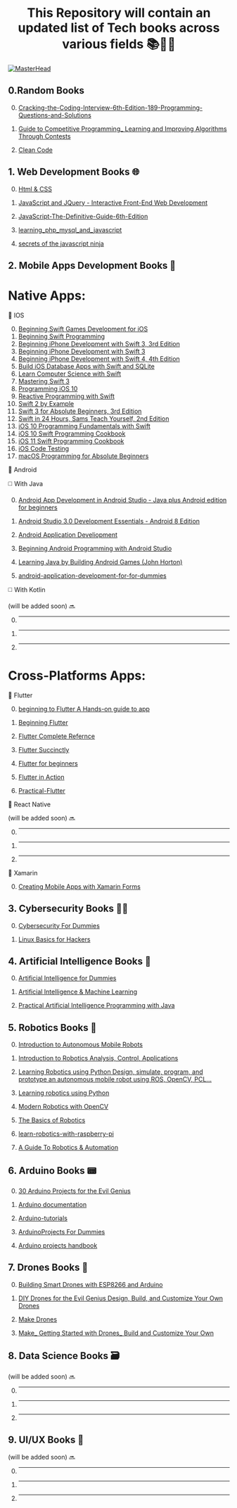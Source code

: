 # <h1 align="center">This Repository will contain an updated list of Tech books across various fields 📚👩‍💻</h1>


[![MasterHead](https://cdn.thewire.in/wp-content/uploads/2023/04/10114037/Untitled-design.gif)](https://FatoomRe.io)

## 0.Random Books

  0. [Cracking-the-Coding-Interview-6th-Edition-189-Programming-Questions-and-Solutions](Cracking-the-Coding-Interview-6th-Edition-189-Programming-Questions-and-Solutions.pdf)

  1. [Guide to Competitive Programming_ Learning and Improving Algorithms Through Contests](https://github.com/FatoomRe/Computer_Science_Books/blob/d4e03db88e31bf0c59964266f4000b8e9f66d4a0/Guide%20to%20Competitive%20Programming_%20Learning%20and%20Improving%20Algorithms%20Through%20Contests.pdf)

  2. [Clean Code](https://github.com/FatoomRe/Computer_Science_Books/blob/c4d29bdc2ac55582cdece60845064aaeec145430/Clean%20Code.pdf)


## 1. Web Development Books 🌐

 0. [Html & CSS ](https://github.com/FatoomRe/Computer_Science_Books/blob/09533dc6640fd4189fb39771a23b7e08abcb2baf/WebDev%20Books/Html%20%26%20CSS.pdf)

  1. [JavaScript and JQuery - Interactive Front-End Web Development](https://github.com/FatoomRe/Computer_Science_Books/blob/1efb3d88a496fd75fa06eea842c94d988ed76c90/WebDev%20Books/JavaScript%20and%20JQuery%20-%20Interactive%20Front-End%20Web%20Development.1118531647.pdf)

  2. [JavaScript-The-Definitive-Guide-6th-Edition](https://github.com/FatoomRe/Computer_Science_Books/blob/09533dc6640fd4189fb39771a23b7e08abcb2baf/WebDev%20Books/JavaScript-The-Definitive-Guide-6th-Edition.pdf)

  3. [learning_php_mysql_and_javascript](https://github.com/FatoomRe/Computer_Science_Books/blob/09533dc6640fd4189fb39771a23b7e08abcb2baf/WebDev%20Books/learning_php_mysql_and_javascript_(2018).pdf)

  4. [secrets of the javascript ninja](https://github.com/FatoomRe/Computer_Science_Books/blob/09533dc6640fd4189fb39771a23b7e08abcb2baf/WebDev%20Books/secretsofthejavascriptninja.pdf)

## 2. Mobile Apps Development Books 📱

# Native Apps:
🔷 IOS 

  0. [Beginning Swift Games Development for iOS](https://github.com/FatoomRe/Computer_Science_Books/blob/24016b02c176591bc365684d4ac5e7eae77bdb96/IOS%20Books/Beginning%20Swift%20Games%20Development%20for%20iOS.pdf)
  1. [Beginning Swift Programming](https://github.com/FatoomRe/Computer_Science_Books/blob/24016b02c176591bc365684d4ac5e7eae77bdb96/IOS%20Books/Beginning%20Swift%20Programming.pdf)
  2. [Beginning iPhone Development with Swift 3, 3rd Edition](https://github.com/FatoomRe/Computer_Science_Books/blob/24016b02c176591bc365684d4ac5e7eae77bdb96/IOS%20Books/Beginning%20iPhone%20Development%20with%20Swift%203%2C%203rd%20Edition.pdf)
  3. [Beginning iPhone Development with Swift 3](https://github.com/FatoomRe/Computer_Science_Books/blob/24016b02c176591bc365684d4ac5e7eae77bdb96/IOS%20Books/Beginning%20iPhone%20Development%20with%20Swift%203.pdf)
  4. [Beginning iPhone Development with Swift 4, 4th Edition](https://github.com/FatoomRe/Computer_Science_Books/blob/24016b02c176591bc365684d4ac5e7eae77bdb96/IOS%20Books/Beginning%20iPhone%20Development%20with%20Swift%204%2C%204th%20Edition.pdf)
  5. [Build iOS Database Apps with Swift and SQLite](https://github.com/FatoomRe/Computer_Science_Books/blob/24016b02c176591bc365684d4ac5e7eae77bdb96/IOS%20Books/Build%20iOS%20Database%20Apps%20with%20Swift%20and%20SQLite.pdf)
  6. [Learn Computer Science with Swift](https://github.com/FatoomRe/Computer_Science_Books/blob/24016b02c176591bc365684d4ac5e7eae77bdb96/IOS%20Books/Learn%20Computer%20Science%20with%20Swift.pdf)
  7. [Mastering Swift 3](https://github.com/FatoomRe/Computer_Science_Books/blob/24016b02c176591bc365684d4ac5e7eae77bdb96/IOS%20Books/Mastering%20Swift%203%20-%20Linux.pdf)
  8. [Programming iOS 10](https://github.com/FatoomRe/Computer_Science_Books/blob/24016b02c176591bc365684d4ac5e7eae77bdb96/IOS%20Books/Programming%20iOS%2010.pdf)
  9. [Reactive Programming with Swift](https://github.com/FatoomRe/Computer_Science_Books/blob/24016b02c176591bc365684d4ac5e7eae77bdb96/IOS%20Books/Reactive%20Programming%20with%20Swift.pdf)
  10. [Swift 2 by Example](https://github.com/FatoomRe/Computer_Science_Books/blob/24016b02c176591bc365684d4ac5e7eae77bdb96/IOS%20Books/Swift%202%20by%20Example.pdf)
  11. [Swift 3 for Absolute Beginners, 3rd Edition](https://github.com/FatoomRe/Computer_Science_Books/blob/24016b02c176591bc365684d4ac5e7eae77bdb96/IOS%20Books/Swift%203%20for%20Absolute%20Beginners%2C%203rd%20Edition.pdf)
  12. [Swift in 24 Hours, Sams Teach Yourself, 2nd Edition](https://github.com/FatoomRe/Computer_Science_Books/blob/24016b02c176591bc365684d4ac5e7eae77bdb96/IOS%20Books/Swift%20in%2024%20Hours%2C%20Sams%20Teach%20Yourself%2C%202nd%20Edition.pdf)
  13. [iOS 10 Programming Fundamentals with Swift](https://github.com/FatoomRe/Computer_Science_Books/blob/24016b02c176591bc365684d4ac5e7eae77bdb96/IOS%20Books/iOS%2010%20Programming%20Fundamentals%20with%20Swift.pdf)
  14. [iOS 10 Swift Programming Cookbook](https://github.com/FatoomRe/Computer_Science_Books/blob/24016b02c176591bc365684d4ac5e7eae77bdb96/IOS%20Books/iOS%2010%20Swift%20Programming%20Cookbook.pdf)
  15. [iOS 11 Swift Programming Cookbook](https://github.com/FatoomRe/Computer_Science_Books/blob/24016b02c176591bc365684d4ac5e7eae77bdb96/IOS%20Books/iOS%2011%20Swift%20Programming%20Cookbook.pdf)
  16. [iOS Code Testing](https://github.com/FatoomRe/Computer_Science_Books/blob/24016b02c176591bc365684d4ac5e7eae77bdb96/IOS%20Books/iOS%20Code%20Testing.pdf)
  17. [macOS Programming for Absolute Beginners](https://github.com/FatoomRe/Computer_Science_Books/blob/24016b02c176591bc365684d4ac5e7eae77bdb96/IOS%20Books/macOS%20Programming%20for%20Absolute%20Beginners.pdf)


🔷 Android 

◻️ With Java

  0. [Android App Development in Android Studio - Java plus Android edition for beginners](https://github.com/FatoomRe/Computer_Science_Books/blob/5f9d5c66ba2a1919af9a840b73a598e2176a1a57/ANDROID%20Books/Android%20App%20Development%20in%20Android%20Studio%20-%20Java%20plus%20Android%20edition%20for%20beginners.pdf)

  1. [Android Studio 3.0 Development Essentials - Android 8 Edition](https://github.com/FatoomRe/Computer_Science_Books/blob/3e7ee4273ff2448ffe9e5e2858ffd3d5e72aab76/ANDROID%20Books/Android%20Studio%203.0%20Development%20Essentials%20%20-%20Android%208%20Edition%20(%20PDFDrive%20).pdf)

  2. [Android Application Develiopment](https://github.com/FatoomRe/Computer_Science_Books/blob/3e7ee4273ff2448ffe9e5e2858ffd3d5e72aab76/ANDROID%20Books/Android%20bk.pdf)

  3. [Beginning Android Programming with Android Studio](https://github.com/FatoomRe/Computer_Science_Books/blob/3e7ee4273ff2448ffe9e5e2858ffd3d5e72aab76/ANDROID%20Books/Beginning%20Android%20Programming%20with%20Android%20Studio%20%5BEnglishOnlineClub.com%5D.pdf)

  4. [Learning Java by Building Android Games (John Horton)](https://github.com/FatoomRe/Computer_Science_Books/blob/3e7ee4273ff2448ffe9e5e2858ffd3d5e72aab76/ANDROID%20Books/Learning%20Java%20by%20Building%20Android%20Games%20(John%20Horton)%20(z-lib.org).pdf)

  5. [android-application-development-for-for-dummies](https://github.com/FatoomRe/Computer_Science_Books/blob/3e7ee4273ff2448ffe9e5e2858ffd3d5e72aab76/ANDROID%20Books/android-application-development-for-for-dummies.pdf)

◻️ With Kotlin

(will be added soon) 🔜

  0. -----

  1. -----

  2. -----

# Cross-Platforms Apps:
🔷 Flutter 

  0. [beginning to Flutter A Hands-on guide to app](https://github.com/FatoomRe/Computer_Science_Books/blob/60c95b2f2bb90294424e7afe80d5b9b01e06dc2b/Flutter%20Books/Beginning%20Flutter%20A%20Hands%20on%20guide%20to%20app%20dev.pdf)

  1. [Beginning Flutter](https://github.com/FatoomRe/Computer_Science_Books/blob/60c95b2f2bb90294424e7afe80d5b9b01e06dc2b/Flutter%20Books/Beginning%20Flutter.pdf)

  2. [Flutter Complete Refernce](https://github.com/FatoomRe/Computer_Science_Books/blob/60c95b2f2bb90294424e7afe80d5b9b01e06dc2b/Flutter%20Books/Flutter%20Complete%20Refernce.pdf)

  3. [Flutter Succinctly](https://github.com/FatoomRe/Computer_Science_Books/blob/60c95b2f2bb90294424e7afe80d5b9b01e06dc2b/Flutter%20Books/Flutter%20Succinctly.pdf)

  4. [Flutter for beginners](https://github.com/FatoomRe/Computer_Science_Books/blob/60c95b2f2bb90294424e7afe80d5b9b01e06dc2b/Flutter%20Books/Flutter%20for%20beginners.pdf)

  5. [Flutter in Action](https://github.com/FatoomRe/Computer_Science_Books/blob/60c95b2f2bb90294424e7afe80d5b9b01e06dc2b/Flutter%20Books/Flutter%20in%20Action.pdf)

  6. [Practical-Flutter](https://github.com/FatoomRe/Computer_Science_Books/blob/60c95b2f2bb90294424e7afe80d5b9b01e06dc2b/Flutter%20Books/Practical-Flutter-www.android-learn.ir.pdf)

🔷 React Native 

(will be added soon) 🔜

  0. -----

  1. -----

  2. -----

🔷 Xamarin 

  0. [Creating Mobile Apps with Xamarin Forms](https://github.com/FatoomRe/Computer_Science_Books/blob/26dac1f4e1045ad89259198ecee4136d6b318476/Microsoft_Press_eBook_CreatingMobileAppswithXamarinForms_PDF.pdf)


## 3. Cybersecurity Books 🐱‍👤

  0. [Cybersecurity For Dummies](https://github.com/FatoomRe/Computer_Science_Books/blob/0810bd5c9073b5eea2ff697eefe4a457b646aa57/Cybersecurity%20Books/Cybersecurity-for-dummies.pdf)

  1. [Linux Basics for Hackers](https://github.com/FatoomRe/Computer_Science_Books/blob/0810bd5c9073b5eea2ff697eefe4a457b646aa57/Cybersecurity%20Books/Linux%20Basics%20for%20Hackers%20Getting%20Started%20with%20Networking%2C%20Scripting%2C%20and%20Security%20in%20Kali%20(OccupyTheWeb)%20(z-lib.org).pdf)



## 4. Artificial Intelligence Books 🧠

  0. [Artificial Intelligence for Dummies](https://github.com/FatoomRe/Computer_Science_Books/blob/0810bd5c9073b5eea2ff697eefe4a457b646aa57/AI%20Books/Artificial%20Intelligence%20for%20Dummies%20(John%20Paul%20Mueller%2C%20Luca%20Massaron)%20(z-lib.org).pdf)


  1. [Artificial Intelligence & Machine Learning](https://github.com/FatoomRe/Computer_Science_Books/blob/0810bd5c9073b5eea2ff697eefe4a457b646aa57/AI%20Books/Artificial-Intelligence-and-Machine-Learning-ar-v1.0.0.pdf)

  2. [Practical Artificial Intelligence Programming with Java](https://github.com/FatoomRe/Computer_Science_Books/blob/0810bd5c9073b5eea2ff697eefe4a457b646aa57/AI%20Books/Practical%20Artificial%20Intelligence%20With%20Java.pdf)



## 5. Robotics Books 🤖

  0. [Introduction to Autonomous Mobile Robots](https://github.com/FatoomRe/Computer_Science_Books/blob/0810bd5c9073b5eea2ff697eefe4a457b646aa57/Robotics%20Books/Introduction%20to%20Autonomous%20Mobile%20Robots%20book.pdf)

  1. [Introduction to Robotics Analysis, Control, Applications](https://github.com/FatoomRe/Computer_Science_Books/blob/0810bd5c9073b5eea2ff697eefe4a457b646aa57/Robotics%20Books/Introduction%20to%20Robotics%20Analysis%2C%20Control%2C%20Applications%20(Saeed%20B.%20Niku)%20(z-lib.org).pdf)

  2. [Learning Robotics using Python Design, simulate, program, and prototype an autonomous mobile robot using ROS, OpenCV, PCL...](https://github.com/FatoomRe/Computer_Science_Books/blob/0810bd5c9073b5eea2ff697eefe4a457b646aa57/Robotics%20Books/Learning%20Robotics%20using%20Python%20Design%2C%20simulate%2C%20program%2C%20and%20prototype%20an%20autonomous%20mobile%20robot%20using%20ROS%2C%20OpenCV%2C%20PCL%2C%20and...%20(Lentin%20Joseph)%20(z-lib.org).pdf)

  3. [Learning robotics using Python](https://github.com/FatoomRe/Computer_Science_Books/blob/0810bd5c9073b5eea2ff697eefe4a457b646aa57/Robotics%20Books/Learning%20robotics%20using%20python.pdf)

  4. [Modern Robotics with OpenCV](https://github.com/FatoomRe/Computer_Science_Books/blob/6993c9e680423f9e00d30c3bdd4620f3cbf36384/Robotics%20Books/Modern%20Robotics%20with%20OpenCV.pdf)

  5. [The Basics of Robotics](https://github.com/FatoomRe/Computer_Science_Books/blob/6993c9e680423f9e00d30c3bdd4620f3cbf36384/Robotics%20Books/Shakhatreh_Fareed.pdf)

  6. [learn-robotics-with-raspberry-pi](https://github.com/FatoomRe/Computer_Science_Books/blob/6993c9e680423f9e00d30c3bdd4620f3cbf36384/Robotics%20Books/learn-robotics-with-raspberry-pi.pdf)

  7. [A Guide To Robotics & Automation](https://github.com/FatoomRe/Computer_Science_Books/blob/6993c9e680423f9e00d30c3bdd4620f3cbf36384/Robotics%20Books/robotics-guide-en.pdf)



 ## 6. Arduino Books 📟

 0. [30 Arduino Projects for the Evil Genius](https://github.com/FatoomRe/Computer_Science_Books/blob/6993c9e680423f9e00d30c3bdd4620f3cbf36384/Arduino%20Books/30%20Arduino%20Projects%20for%20the%20Evil%20Genius%20(Simon%20Monk)%20(z-lib.org).pdf)

 1. [Arduino documentation](https://github.com/FatoomRe/Computer_Science_Books/blob/09533dc6640fd4189fb39771a23b7e08abcb2baf/Arduino%20Books/Arduino%20documentation(1).pdf)

 2. [Arduino-tutorials](https://github.com/FatoomRe/Computer_Science_Books/blob/09533dc6640fd4189fb39771a23b7e08abcb2baf/Arduino%20Books/Arduino-tutorials-08092014.pdf)

 3. [ArduinoProjects For Dummies](https://github.com/FatoomRe/Computer_Science_Books/blob/09533dc6640fd4189fb39771a23b7e08abcb2baf/Arduino%20Books/ArduinoProjects%20For%20Dummies%C2%AE.pdf)

 4. [Arduino projects handbook](https://github.com/FatoomRe/Computer_Science_Books/blob/09533dc6640fd4189fb39771a23b7e08abcb2baf/Arduino%20Books/arduinoprojecthandbook.pdf)
    

## 7. Drones  Books 🚁


0. [Building Smart Drones with ESP8266 and Arduino](https://github.com/FatoomRe/Tech-Books/blob/7e329273c8ca52b846aa236638ea8da4bdb7bd5b/Drones%20Books/Building%20Smart%20Drones%20with%20ESP8266%20and%20Arduino%20Build%20exciting%20drones%20by%20leveraging%20the%20capabilities%20of%20Arduino%20and%20ESP8266.pdf)

1. [DIY Drones for the Evil Genius Design, Build, and Customize Your Own Drones](https://github.com/FatoomRe/Tech-Books/blob/7e329273c8ca52b846aa236638ea8da4bdb7bd5b/Drones%20Books/DIY%20Drones%20for%20the%20Evil%20Genius%20Design%2C%20Build%2C%20and%20Customize%20Your%20Own%20Drones.pdf)

2. [Make Drones](https://github.com/FatoomRe/Tech-Books/blob/7e329273c8ca52b846aa236638ea8da4bdb7bd5b/Drones%20Books/Make%20Drones.pdf)

3. [Make_ Getting Started with Drones_ Build and Customize Your Own](https://github.com/FatoomRe/Tech-Books/blob/7e329273c8ca52b846aa236638ea8da4bdb7bd5b/Drones%20Books/Make_%20Getting%20Started%20with%20Drones_%20Build%20and%20Customize%20Your%20Own%20Quadcopter.pdf)

## 8. Data Science Books 🗃️ 

(will be added soon) 🔜

0. -------
1. -------
2. -------

## 9. UI/UX Books 🎨 

(will be added soon) 🔜

0. -------
1. -------
2. -------

 


  

